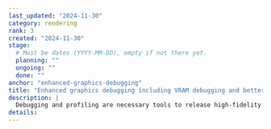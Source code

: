 ```yaml
---
last_updated: "2024-11-30"
category: rendering
rank: 3
created: "2024-11-30"
stage:
  # Must be dates (YYYY-MM-DD), empty if not there yet.
  planning: ""
  ongoing: ""
  done: ""
anchor: "enhanced-graphics-debugging"
title: "Enhanced graphics debugging including VRAM debugging and better information from the current profiler"
description: |
  Debugging and profiling are necessary tools to release high-fidelity games. Right now Godot’s debugging and profiling tools are relatively basic and unpolished. We want to make it easier to diagnose rendering issues and pinpoint performance problems instead of users having to rely on guessing and checking.
details:
---
```

